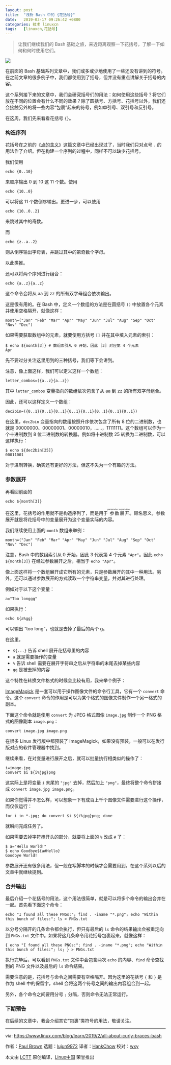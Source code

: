 ```yaml
---
layout: post
title:	"浅析 Bash 中的 {花括号}"
date:	2019-03-17 09:26:42 +0800 
categories:	技术 linuxcn 
tags:	[linuxcn,花括号]
---
```




> 
> 让我们继续我们的 Bash 基础之旅，来近距离观察一下花括号，了解一下如何和何时使用它们。
> 
> 
> 


![](/Asserts/Images//attachment/album/201903/17/092645rcem688e5m583tpc.jpg)


在前面的 Bash 基础系列文章中，我们或多或少地使用了一些还没有讲到的符号。在之前文章的很多例子中，我们都使用到了括号，但并没有重点讲解关于括号的内容。


这个系列接下来的文章中，我们会研究括号们的用法：如何使用这些括号？将它们放在不同的位置会有什么不同的效果？除了圆括号、方括号、花括号以外，我们还会接触另外的将一些内容“包裹”起来的符号，例如单引号、双引号和反引号。


在这周，我们先来看看花括号 `{}`。


### 构造序列


花括号在之前的《[点的含义](/article-10465-1.html)》这篇文章中已经出现过了，当时我们只对点号 `.` 的用法作了介绍。但在构建一个序列的过程中，同样不可以缺少花括号。


我们使用



```
echo {0..10}
```

来顺序输出 0 到 10 这 11 个数。使用



```
echo {10..0}
```

可以将这 11 个数倒序输出。更进一步，可以使用



```
echo {10..0..2}
```

来跳过其中的奇数。


而



```
echo {z..a..2}
```

则从倒序输出字母表，并跳过其中的第奇数个字母。


以此类推。


还可以将两个序列进行组合：



```
echo {a..z}{a..z}
```

这个命令会将从 aa 到 zz 的所有双字母组合依次输出。


这是很有用的。在 Bash 中，定义一个数组的方法是在圆括号 `()` 中放置各个元素并使用空格隔开，就像这样：



```
month=("Jan" "Feb" "Mar" "Apr" "May" "Jun" "Jul" "Aug" "Sep" "Oct" "Nov" "Dec")
```

如果需要获取数组中的元素，就要使用方括号 `[]` 并在其中填入元素的索引：



```
$ echo ${month[3]} # 数组索引从 0 开始，因此 [3] 对应第 4 个元素
Apr
```

先不要过分关注这里用到的三种括号，我们等下会讲到。


注意，像上面这样，我们可以定义这样一个数组：



```
letter_combos=({a..z}{a..z})
```

其中 `letter_combos` 变量指向的数组依次包含了从 aa 到 zz 的所有双字母组合。


因此，还可以这样定义一个数组：



```
dec2bin=({0..1}{0..1}{0..1}{0..1}{0..1}{0..1}{0..1}{0..1})
```

在这里，`dec2bin` 变量指向的数组按照升序依次包含了所有 8 位的二进制数，也就是 00000000、00000001、00000010，……，11111111。这个数组可以作为一个十进制数到 8 位二进制数的转换器。例如将十进制数 25 转换为二进制数，可以这样执行：



```
$ echo ${dec2bin[25]}
00011001
```

对于进制转换，确实还有更好的方法，但这不失为一个有趣的方法。


### 参数展开


再看回前面的



```
echo ${month[3]}
```

在这里，花括号的作用就不是构造序列了，而是用于<ruby> 参数展开 <rt>  parameter expansion </rt></ruby>。顾名思义，参数展开就是将花括号中的变量展开为这个变量实际的内容。


我们继续使用上面的 `month` 数组来举例：



```
month=("Jan" "Feb" "Mar" "Apr" "May" "Jun" "Jul" "Aug" "Sep" "Oct" "Nov" "Dec")
```

注意，Bash 中的数组索引从 0 开始，因此 3 代表第 4 个元素 `"Apr"`。因此 `echo ${month[3]}` 在经过参数展开之后，相当于 `echo "Apr"`。


像上面这样将一个数组展开成它所有的元素，只是参数展开的其中一种用法。另外，还可以通过参数展开的方式读取一个字符串变量，并对其进行处理。


例如对于以下这个变量：



```
a="Too longgg"
```

如果执行：



```
echo ${a%gg}
```

可以输出 “too long”，也就是去掉了最后的两个 g。


在这里，


* `${...}` 告诉 shell 展开花括号里的内容
* `a` 就是需要操作的变量
* `%` 告诉 shell 需要在展开字符串之后从字符串的末尾去掉某些内容
* `gg` 是被去掉的内容


这个特性在转换文件格式的时候会比较有用，我来举个例子：


[ImageMagick](http://www.imagemagick.org/) 是一套可以用于操作图像文件的命令行工具，它有一个 `convert` 命令。这个 `convert` 命令的作用是可以为某个格式的图像文件制作一个另一格式的副本。


下面这个命令就是使用 `convert` 为 JPEG 格式图像 `image.jpg` 制作一个 PNG 格式的图像副本 `image.png`：



```
convert image.jpg image.png
```

在很多 Linux 发行版中都预装了 ImageMagick，如果没有预装，一般可以在发行版对应的软件管理器中找到。


继续来看，在对变量进行展开之后，就可以批量执行相类似的操作了：



```
i=image.jpg
convert $i ${i%jpg}png
```

这实际上是将变量 `i` 末尾的 `"jpg"` 去掉，然后加上 `"png"`，最终将整个命令拼接成 `convert image.jpg image.png`。


如果你觉得并不怎么样，可以想象一下有成百上千个图像文件需要进行这个操作，而仅仅运行：



```
for i in *.jpg; do convert $i ${i%jpg}png; done
```

就瞬间完成任务了。


如果需要去掉字符串开头的部分，就要将上面的 `%` 改成 `#` 了：



```
$ a="Hello World!"
$ echo Goodbye${a#Hello}
Goodbye World!
```

参数展开还有很多用法，但一般在写脚本的时候才会需要用到。在这个系列以后的文章中就继续提到。


### 合并输出


最后介绍一个花括号的用法，这个用法很简单，就是可以将多个命令的输出合并在一起。首先看下面这个命令：



```
echo "I found all these PNGs:"; find . -iname "*.png"; echo "Within this bunch of files:"; ls > PNGs.txt
```

以分号分隔开的几条命令都会执行，但只有最后的 `ls` 命令的结果输出会被重定向到 `PNGs.txt` 文件中。如果将这几条命令用花括号包裹起来，就像这样：



```
{ echo "I found all these PNGs:"; find . -iname "*.png"; echo "Within this bunch of files:"; ls; } > PNGs.txt
```

执行完毕后，可以看到 `PNGs.txt` 文件中会包含两次 `echo` 的内容、`find` 命令查找到的 PNG 文件以及最后的 `ls` 命令结果。


需要注意的是，花括号与命令之间需要有空格隔开。因为这里的花括号 `{` 和 `}` 是作为 shell 中的保留字，shell 会将这两个符号之间的输出内容组合到一起。


另外，各个命令之间要用分号 `;` 分隔，否则命令无法正常运行。


### 下期预告


在后续的文章中，我会介绍其它“包裹”类符号的用法，敬请关注。




---


via: <https://www.linux.com/blog/learn/2019/2/all-about-curly-braces-bash>


作者：[Paul Brown](https://www.linux.com/users/bro66) 选题：[lujun9972](https://github.com/lujun9972) 译者：[HankChow](https://github.com/HankChow) 校对：[wxy](https://github.com/wxy)


本文由 [LCTT](https://github.com/LCTT/TranslateProject) 原创编译，[Linux中国](https://linux.cn/) 荣誉推出
